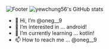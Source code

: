 ![Footer](https://capsule-render.vercel.app/api?type=waving&color=auto&height=200&section=footer)
![yewchung56's GitHub stats](https://github-readme-stats.vercel.app/api?username=anuraghazra&show_icons=true&theme=radical)

- 👋 Hi, I’m @oneg__9
- 👀 I’m interested in ... android!
- 🌱 I’m currently learning ... kotlin!
- 📫 How to reach me ... @oneg__9

<!---
yewchung56/yewchung56 is a ✨ special ✨ repository because its `README.md` (this file) appears on your GitHub profile.
You can click the Preview link to take a look at your changes.
--->
